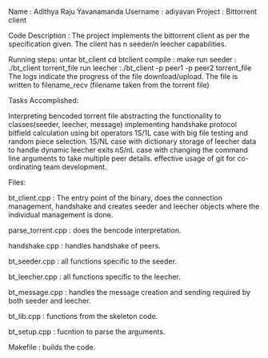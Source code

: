 Name : Adithya Raju Yavanamanda
Username : adiyavan
Project : Bittorrent client

Code Description : The project implements the bittorrent client as per the 
specification given. The client has n seeder/n leecher capabilities.

Running steps:
untar bt_client
cd btclient 
compile : make
run seeder : ./bt_client torrent_file
run leecher :./bt_client -p peer1 -p peer2 torrent_file
The logs indicate the progress of the file download/upload.
The file is written to filename_recv (filename taken from the torrent file)

Tasks Accomplished:

Interpreting bencoded torrent file
abstracting the functionality to classes(seeder, leecher, message)
implementing handshake protocol
bitfield calculation using bit operators
1S/1L case with big file testing and random piece selection.
1S/NL case with dictionary storage of leecher data to handle dynamic leecher exits
nS/nL case with changing the command line arguments to take multiple peer details.
effective usage of git for co-ordinating team development.

Files:

bt_client.cpp : The entry point of the binary, does the connection management,
handshake and creates seeder and leecher objects where the individual management
is done.

parse_torrent.cpp : does the bencode interpretation.

handshake.cpp : handles handshake of peers.

bt_seeder.cpp : all functions specific to the seeder.

bt_leecher.cpp : all functions specific to the leecher.

bt_message.cpp : handles the message creation and sending required by both 
seeder and leecher.

bt_lib.cpp : functions from the skeleton code.

bt_setup.cpp : fucntion to parse the arguments.

Makefile : builds the code.

